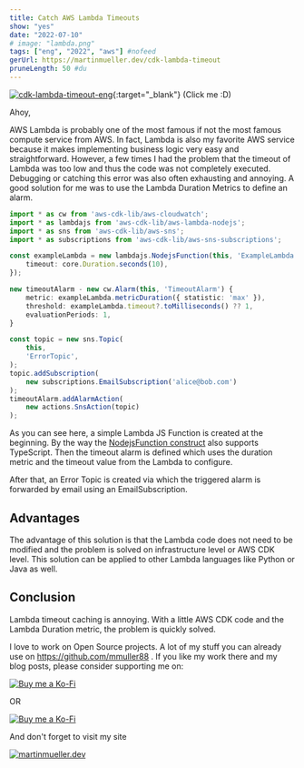 ```yaml
---
title: Catch AWS Lambda Timeouts 
show: "yes"
date: "2022-07-10"
# image: "lambda.png"
tags: ["eng", "2022", "aws"] #nofeed
gerUrl: https://martinmueller.dev/cdk-lambda-timeout
pruneLength: 50 #du
---
```


[![cdk-lambda-timeout-eng](https://img.youtube.com/vi/9Oeu9ewrwXQ/0.jpg)](https://www.youtube.com/watch?v=9Oeu9ewrwXQ){:target="_blank"}
(Click me :D)

Ahoy,

AWS Lambda is probably one of the most famous if not the most famous compute service from AWS. In fact, Lambda is also my favorite AWS service because it makes implementing business logic very easy and straightforward. However, a few times I had the problem that the timeout of Lambda was too low and thus the code was not completely executed. Debugging or catching this error was also often exhausting and annoying. A good solution for me was to use the Lambda Duration Metrics to define an alarm.

```ts
import * as cw from 'aws-cdk-lib/aws-cloudwatch';
import * as lambdajs from 'aws-cdk-lib/aws-lambda-nodejs';
import * as sns from 'aws-cdk-lib/aws-sns';
import * as subscriptions from 'aws-cdk-lib/aws-sns-subscriptions';

const exampleLambda = new lambdajs.NodejsFunction(this, 'ExampleLambda', {
    timeout: core.Duration.seconds(10),
});

new timeoutAlarm - new cw.Alarm(this, 'TimeoutAlarm') {
    metric: exampleLambda.metricDuration({ statistic: 'max' }),
    threshold: exampleLambda.timeout?.toMilliseconds() ?? 1,
    evaluationPeriods: 1,
}

const topic = new sns.Topic(
    this,
    'ErrorTopic',
);
topic.addSubscription(
    new subscriptions.EmailSubscription('alice@bob.com')
);
timeoutAlarm.addAlarmAction(
    new actions.SnsAction(topic)
);
```

As you can see here, a simple Lambda JS Function is created at the beginning. By the way the [NodejsFunction construct](https://docs.aws.amazon.com/cdk/api/v2/docs/aws-cdk-lib.aws_lambda_nodejs.NodejsFunction.html) also supports TypeScript. Then the timeout alarm is defined which uses the duration metric and the timeout value from the Lambda to configure.

After that, an Error Topic is created via which the triggered alarm is forwarded by email using an EmailSubscription.

## Advantages

The advantage of this solution is that the Lambda code does not need to be modified and the problem is solved on infrastructure level or AWS CDK level. This solution can be applied to other Lambda languages like Python or Java as well.

## Conclusion

Lambda timeout caching is annoying. With a little AWS CDK code and the Lambda Duration metric, the problem is quickly solved.

I love to work on Open Source projects. A lot of my stuff you can already use on <https://github.com/mmuller88> . If you like my work there and my blog posts, please consider supporting me on:

[![Buy me a Ko-Fi](https://storage.ko-fi.com/cdn/useruploads/png_d554a01f-60f0-4969-94d1-7b69f3e28c2fcover.jpg?v=69a332f2-b808-4369-8ba3-dae0d1100dd4)](https://ko-fi.com/T6T1BR59W)

OR

[![Buy me a Ko-Fi](https://theastrologypodcast.com/wp-content/uploads/2015/06/become-my-patron-05.jpg)](https://www.patreon.com/bePatron?u=29010217)

And don't forget to visit my site

[![martinmueller.dev](https://martinmueller.dev/static/84caa5292a6d0c37c48ae280d04b5fa6/a7715/joint.jpg)](https://martinmueller.dev/resume)
